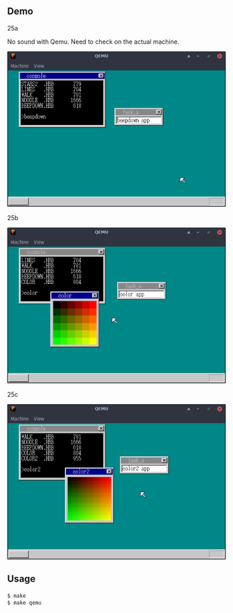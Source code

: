 ## Demo

25a

No sound with Qemu.
Need to check on the actual machine.

![template](https://github.com/watermelon892/OSPractice/blob/master/25_IncreaseConsoles/pic/25a.png)

25b

![template](https://github.com/watermelon892/OSPractice/blob/master/25_IncreaseConsoles/pic/25b.png)

25c

![template](https://github.com/watermelon892/OSPractice/blob/master/25_IncreaseConsoles/pic/25c.png)

## Usage

```
$ make
$ make qemu
```
